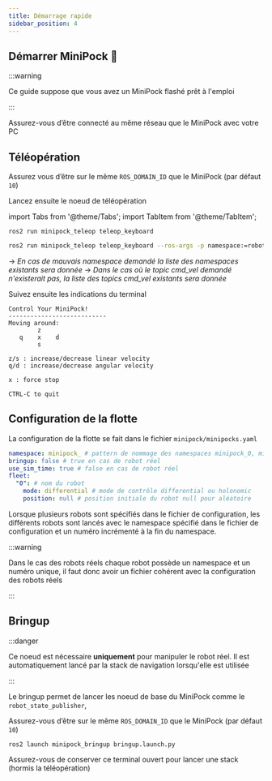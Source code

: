 ```yaml
---
title: Démarrage rapide
sidebar_position: 4
---
```


## Démarrer MiniPock 🚀

:::warning

Ce guide suppose que vous avez un MiniPock flashé prêt à l'emploi

:::

Assurez-vous d’être connecté au même réseau que le MiniPock avec votre PC

## Téléopération

Assurez vous d’être sur le même `ROS_DOMAIN_ID` que le MiniPock (par défaut `10`)

Lancez ensuite le noeud de téléopération

import Tabs from '@theme/Tabs';
import TabItem from '@theme/TabItem';

<Tabs>
<TabItem value="standalone" label="Robot Unique" default>

```shell
ros2 run minipock_teleop teleop_keyboard
```

</TabItem>

<TabItem value="multiple" label="Plusieurs robots">

```bash
ros2 run minipock_teleop teleop_keyboard --ros-args -p namespace:=robot_namespace/
```

-> *En cas de mauvais namespace demandé la liste des namespaces existants sera donnée*
-> *Dans le cas où le topic cmd_vel demandé n'existerait pas, la liste des topics cmd_vel existants sera donnée*

</TabItem>

</Tabs>

Suivez ensuite les indications du terminal

```shell
Control Your MiniPock!
---------------------------
Moving around:
        z
   q    x    d
        s

z/s : increase/decrease linear velocity
q/d : increase/decrease angular velocity

x : force stop

CTRL-C to quit
```

## Configuration de la flotte

La configuration de la flotte se fait dans le fichier `minipock/minipocks.yaml`

```yaml
namespace: minipock_ # pattern de nommage des namespaces minipock_0, minipock_1, ...
bringup: false # true en cas de robot réel
use_sim_time: true # false en cas de robot réel
fleet:
  "0": # nom du robot
    mode: differential # mode de contrôle differential ou holonomic
    position: null # position initiale du robot null pour aléatoire
```

Lorsque plusieurs robots sont spécifiés dans le fichier de configuration, les différents robots sont lancés avec le namespace spécifié dans le fichier de configuration et un numéro incrémenté à la fin du namespace.

:::warning

Dans le cas des robots réels chaque robot possède un namespace et un numéro unique, il faut donc avoir un fichier cohérent avec la configuration des robots réels

:::

## Bringup

:::danger

Ce noeud est nécessaire **uniquement** pour manipuler le robot réel. Il est automatiquement lancé par la stack de navigation lorsqu'elle est utilisée

:::

Le bringup permet de lancer les noeud de base du MiniPock comme le `robot_state_publisher`,

Assurez-vous d’être sur le même `ROS_DOMAIN_ID` que le MiniPock (par défaut `10`)

```shell
ros2 launch minipock_bringup bringup.launch.py
```

Assurez-vous de conserver ce terminal ouvert pour lancer une stack (hormis la téléopération)

